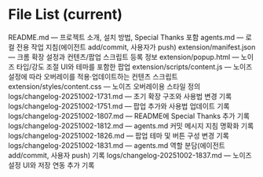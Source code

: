 # File List (current)
README.md — 프로젝트 소개, 설치 방법, Special Thanks 포함
agents.md — 로컬 전용 작업 지침(에이전트 add/commit, 사용자가 push)
extension/manifest.json — 크롬 확장 설정과 컨텐츠/팝업 스크립트 등록 정보
extension/popup.html — 노이즈 타입/강도 조절 UI와 테마를 포함한 팝업
extension/scripts/content.js — 노이즈 설정에 따라 오버레이를 적용·업데이트하는 컨텐츠 스크립트
extension/styles/content.css — 노이즈 오버레이용 스타일 정의
logs/changelog-20251002-1731.md — 초기 확장 구조와 사용법 변경 기록
logs/changelog-20251002-1751.md — 팝업 추가와 사용법 업데이트 기록
logs/changelog-20251002-1807.md — README에 Special Thanks 추가 기록
logs/changelog-20251002-1812.md — agents.md 커밋 메시지 지침 명확화 기록
logs/changelog-20251002-1826.md — 팝업 테마 및 버튼 구성 변경 기록
logs/changelog-20251002-1831.md — agents.md 역할 분담(에이전트 add/commit, 사용자 push) 기록
logs/changelog-20251002-1837.md — 노이즈 설정 UI와 저장 연동 추가 기록
